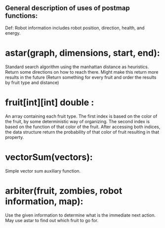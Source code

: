 ## General description of uses of postmap functions:

Def: Robot information includes robot position, direction, health, and energy.

# astar(graph, dimensions, start, end):
  Standard search algorithm using the manhattan distance as heuristics. Return some directions on how to reach there. Might make this return more results in the future (Return something for every fruit and order the results by fruit type and distance)

# fruit[int][int] double :
  An array containing each fruit type. The first index is based on the color of the fruit, by some deterministic way of organizing. The second index is based on the function of that color of the fruit. After accessing both indices, the data structure return the probability of that color of fruit resulting in that property.

# vectorSum(vectors):
  Simple vector sum auxiliary function.

# arbiter(fruit, zombies, robot information, map):
  Use the given information to determine what is the immediate next action. May use astar to find out which fruit to go for.
